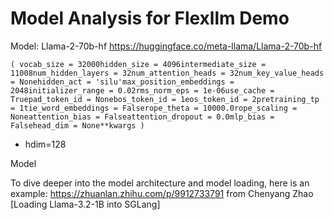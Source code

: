 # Model Analysis for Flexllm Demo 

Model: Llama-2-70b-hf
https://huggingface.co/meta-llama/Llama-2-70b-hf

```
( vocab_size = 32000hidden_size = 4096intermediate_size = 11008num_hidden_layers = 32num_attention_heads = 32num_key_value_heads = Nonehidden_act = 'silu'max_position_embeddings = 2048initializer_range = 0.02rms_norm_eps = 1e-06use_cache = Truepad_token_id = Nonebos_token_id = 1eos_token_id = 2pretraining_tp = 1tie_word_embeddings = Falserope_theta = 10000.0rope_scaling = Noneattention_bias = Falseattention_dropout = 0.0mlp_bias = Falsehead_dim = None**kwargs )
```
* hdim=128

Model

To dive deeper into the model architecture and model loading, here is an example: https://zhuanlan.zhihu.com/p/9912733791 from Chenyang Zhao [Loading Llama-3.2-1B into SGLang]

